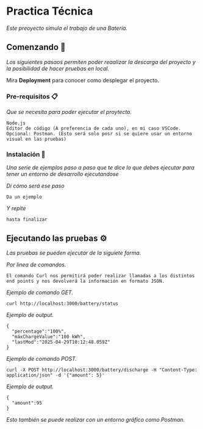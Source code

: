 # Practica Técnica

_Este preoyecto simula el trabajo de una Batería._

## Comenzando 🚀

_Los siguientes pasaos permiten poder reaalizar la descarga del proyecto y la posibilidad de hacer pruebas en local._

Mira **Deployment** para conocer como desplegar el proyecto.


### Pre-requisitos 📋

_Que se necesita para poder ejecutar el proytecto._

```
Node.js
Editor de código (A preferencia de cada uno), en mi caso VSCode.
Opcional: Postman. (Esto será solo posr si se quiere usar un entorno visual en las pruebas)
```

### Instalación 🔧

_Una serie de ejemplos paso a paso que te dice lo que debes ejecutar para tener un entorno de desarrollo ejecutandose_

_Dí cómo será ese paso_

```
Da un ejemplo
```

_Y repite_

```
hasta finalizar
```

## Ejecutando las pruebas ⚙️

_Las pruebas se pueden ejecutar de la siguiete forma._

_Por linea de comandos._

```
El comando Curl nos permitirá poder realizar llamadas a los distintos end points y nos devolverá la información en formato JSON.
```

_Ejemplo de comando GET._

```
curl http://localhost:3000/battery/status
```

_Ejemplo de output._

```
{
  "percentage":"100%",
  "máxChargeValue":"100 kWh",
  "lastMod":"2025-04-29T10:12:48.059Z"
}
```

_Ejemplo de comando POST._

```
curl -X POST http://localhost:3000/battery/discharge -H "Content-Type: application/json" -d '{"amount": 5}'
```

_Ejemplo de output._

```
{
  "amount":95
}
```

_Esto también se puede realizar con un entorno gráfico como Postman._






